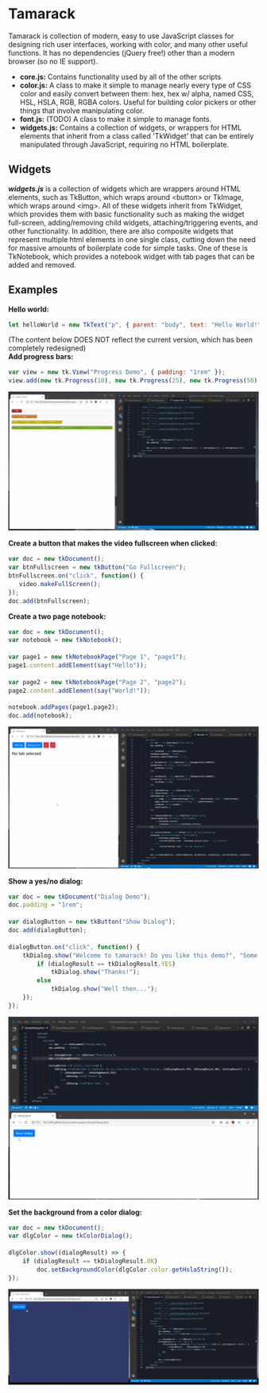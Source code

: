 # Tamarack
Tamarack is collection of modern, easy to use JavaScript classes for designing rich user interfaces, working with color, and many other useful functions. It has no dependencies (jQuery free!) other than a modern browser (so no IE support).

- **core.js:** Contains functionality used by all of the other scripts
- **color.js:** A class to make it simple to manage nearly every type of CSS color and easily convert between them: hex, hex w/ alpha, named CSS, HSL, HSLA, RGB, RGBA colors. Useful for building color pickers or other things that involve manipulating color.
- **font.js:** (TODO) A class to make it simple to manage fonts.
- **widgets.js:** Contains a collection of widgets, or wrappers for HTML elements that inherit from a class called 'TkWidget' that can be entirely manipulated through JavaScript, requiring no HTML boilerplate.

Widgets 
-------
***widgets.js*** is a collection of widgets which are wrappers around HTML elements, such as TkButton, which wraps around &lt;button&gt; or TkImage, which wraps around &lt;img&gt;. All of these widgets inherit from TkWidget, which provides them with basic functionality such as making the widget full-screen, adding/removing child widgets, attaching/triggering events, and other functionality. In addition, there are also composite widgets that represent multiple html elements in one single class, cutting down the need for massive amounts of boilerplate code for simple tasks. One of these is TkNotebook, which provides a notebook widget with tab pages that can be added and removed.

Examples 
-------
**Hello world:**
```javascript
let helloWorld = new TkText("p", { parent: "body", text: "Hello World!" });
```

(The content below DOES NOT reflect the current version, which has been completely redesigned)   
**Add progress bars:**
```javascript
var view = new tk.View("Progress Demo", { padding: "1rem" });
view.add(new tk.Progress(10), new tk.Progress(25), new tk.Progress(50), new tk.Progress(100));
```
![Progress Bars](examples/screenshots/Progress.gif)

**Create a button that makes the video fullscreen when clicked:**
```javascript
var doc = new tkDocument();
var btnFullscreen = new tkButton("Go Fullscreen");
btnFullscreen.on("click", function() { 
   video.makeFullScreen();
});
doc.add(btnFullscreen);
```

**Create a two page notebook:**
```javascript
var doc = new tkDocument();
var notebook = new tkNotebook();

var page1 = new tkNotebookPage("Page 1", "page1");
page1.content.addElement(say("Hello"));

var page2 = new tkNotebookPage("Page 2", "page2");
page2.content.addElement(say("World!"));

notebook.addPages(page1,page2);
doc.add(notebook);
```
![Notebook](examples/screenshots/Tabs.gif)

**Show a yes/no dialog:**
```javascript
var doc = new tkDocument("Dialog Demo");
doc.padding = "1rem";

var dialogButton = new tkButton("Show Dialog");
doc.add(dialogButton);

dialogButton.on("click", function() {
	tkDialog.show("Welcome to tamarack! Do you like this demo?", "Some Dialog", [tkDialogResult.YES, tkDialogResult.NO], (dialogResult) => {
		if (dialogResult == tkDialogResult.YES)
			tkDialog.show("Thanks!");
		else
			tkDialog.show("Well then...");
	});
});
```
![Dialog](examples/screenshots/SimpleDialog.gif) 

**Set the background from a color dialog:**
```javascript
var doc = new tkDocument();
var dlgColor = new tkColorDialog();

dlgColor.show((dialogResult) => {
    if (dialogResult == tkDialogResult.OK)
        doc.setBackgroundColor(dlgColor.color.getHslaString());
});
```
![Color Dialog](examples/screenshots/ColorDialog.gif)
